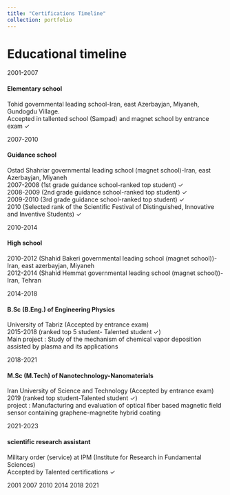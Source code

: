 ```yaml
---
title: "Certifications Timeline"
collection: portfolio
---
```

<link rel="stylesheet" href="https://cdnjs.cloudflare.com/ajax/libs/Swiper/3.4.2/css/swiper.min.css">
<link rel="stylesheet" href="https://cdnjs.cloudflare.com/ajax/libs/normalize/5.0.0/normalize.min.css">
<link rel="stylesheet" href="{{base_path}}/assets/css/styletimeline.css">
<h1>Educational timeline</h1>
<div class="container">
  <div class="timeline">
    <div class="swiper-container">
      <div class="swiper-wrapper">
        <div class="swiper-slide" style="background-image: url(https://picsum.photos/1920/500?random=1);" data-year="2001">
          <div class="swiper-slide-content"><span class="timeline-year">2001-2007</span>
            <h4 class="timeline-title">Elementary school</h4>
            <p class="timeline-text">Tohid governmental leading school-Iran, east Azerbayjan, Miyaneh, Gundogdu Village.
              <br>Accepted in tallented school (Sampad) and magnet school by entrance exam ✓
            </p>
          </div>
        </div>
        <div class="swiper-slide" style="background-image: url(https://picsum.photos/1920/500?random=2);" data-year="2007">
          <div class="swiper-slide-content"><span class="timeline-year">2007-2010</span>
            <h4 class="timeline-title">Guidance school</h4>
            <p class="timeline-text">Ostad Shahriar governmental leading school (magnet school)-Iran, east Azerbayjan, Miyaneh
              <br>2007-2008 (1st grade guidance school-ranked top student) ✓
              <br>2008-2009 (2nd grade guidance school-ranked top student) ✓
              <br>2009-2010 (3rd grade guidance school-ranked top student) ✓
              <br>2010 (Selected rank of the Scientific Festival of Distinguished, Innovative and Inventive Students) ✓
            </p>
          </div>
        </div>
        <div class="swiper-slide" style="background-image: url(https://picsum.photos/1920/500?random=3);" data-year="2010">
          <div class="swiper-slide-content"><span class="timeline-year">2010-2014</span>
            <h4 class="timeline-title">High school</h4>
            <p class="timeline-text">2010-2012 (Shahid Bakeri governmental leading school (magnet school))-Iran, east azerbayjan, Miyaneh
              <br>2012-2014 (Shahid Hemmat governmental leading school (magnet school))-Iran, Tehran
            </p>
          </div>
        </div>
        <div class="swiper-slide" style="background-image: url(https://picsum.photos/1920/500?random=4);" data-year="2014">
          <div class="swiper-slide-content"><span class="timeline-year">2014-2018</span>
            <h4 class="timeline-title">B.Sc (B.Eng.) of Engineering Physics</h4>
            <p class="timeline-text">University of Tabriz (Accepted by entrance exam)
              <br>2015-2018 (ranked top 5 student- Talented student ✓)
              <br> Main project : Study of the mechanism of chemical vapor deposition assisted by plasma and its applications
            </p>
          </div>
        </div>
        <div class="swiper-slide" style="background-image: url(https://picsum.photos/1920/500?random=5);" data-year="2018">
          <div class="swiper-slide-content"><span class="timeline-year">2018-2021</span>
            <h4 class="timeline-title">M.Sc (M.Tech) of Nanotechnology-Nanomaterials</h4>
            <p class="timeline-text">Iran University of Science and Technology (Accepted by entrance exam)
            <br> 2019 (ranked top student-Talented student ✓)
            <br> project : Manufacturing and evaluation of optical fiber based magnetic field sensor containing graphene-magnetite hybrid coating
            </p>
          </div>
        </div>
        <div class="swiper-slide" style="background-image: url(https://picsum.photos/1920/500?random=6);" data-year="2021">
          <div class="swiper-slide-content"><span class="timeline-year">2021-2023</span>
            <h4 class="timeline-title">scientific research assistant</h4>
            <p class="timeline-text">Military order (service) at IPM (Institute for Research in Fundamental Sciences)
            <br>Accepted by Talented certifications ✓
            </p>
          </div>
        </div>
      </div>
      <div class="swiper-button-prev"></div>
      <div class="swiper-button-next"></div>
      <div class="swiper-pagination swiper-pagination-clickable swiper-pagination-bullets">
      <span class="swiper-pagination-bullet swiper-pagination-bullet-active">2001</span>
      <span class="swiper-pagination-bullet">2007</span>
      <span class="swiper-pagination-bullet">2010</span>
      <span class="swiper-pagination-bullet">2014</span>
      <span class="swiper-pagination-bullet">2018</span>
      <span class="swiper-pagination-bullet">2021</span></div>    
      </div>
  </div>
</div>
<script src="https://cdnjs.cloudflare.com/ajax/libs/Swiper/3.4.2/js/swiper.min.js"></script>
<script src="{{base_path}}/assets/js/function.js"></script>
